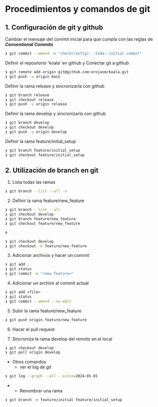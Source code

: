 # Procedimientos y comandos de git 

## 1. Configuración de git y github

Cambiar el mensaje del commit inicial para que cumpla con las reglas de ***Conventional Commits***
``` bash
❯ git commit --amend -m "chore(config): :tada: initial commit"
```

Definir el repositorio 'koala' en github y Conectar git a github
``` bash
❯ git remote add origin git@github.com:orojasm/koala.git
❯ git push -u origin main
```

Definir la rama release y sincronizarla con github
``` bash
❯ git branch release
❯ git checkout release
❯ git push -u origin release
```

Definir la rama develop y sincronizarla con github
``` bash
❯ git branch develop
❯ git checkout develop
❯ git push -u origin develop
```

Definir la rama feature/initial_setup
``` bash
❯ git branch feature/initial_setup
❯ git checkout feature/initial_setup
```

## 2. Utilización de branch en git
1. Lista todas las ramas
``` bash
❯ git branch --list --all -v
```

2. Definir la rama feature/new_feature
``` bash
❯ git branch --list --all
❯ git checkout develop
❯ git branch feature/new_feature
❯ git checkout feature/new_feature

o

❯ git checkout develop
❯ git checkout -b feature/new_feature
```

3. Adicionar archivos y hacer un commit
``` bash
❯ git add .
❯ git status
❯ git commit -m "«new feature»"
```

4. Adicionar un archivo al commit actual
``` bash
❯ git add «file»
❯ git status
❯ git commit --amend --no-edit
```

5. Subir la rama feature/new_feature
``` bash
❯ git push origin feature/new_feature
```

6. Hacer el pull request


7. Sincroniza la rama develop del remoto en el local
``` bash
❯ git checkout develop
❯ git pull origin develop
```

* Otros comandos
  * ver el log de git
``` bash
❯ git log --graph --all --since=2024-01-01 
```
* 
  * Renombrar una rama
``` bash
❯ git branch -m feature/initial feature/initial_setup
```


